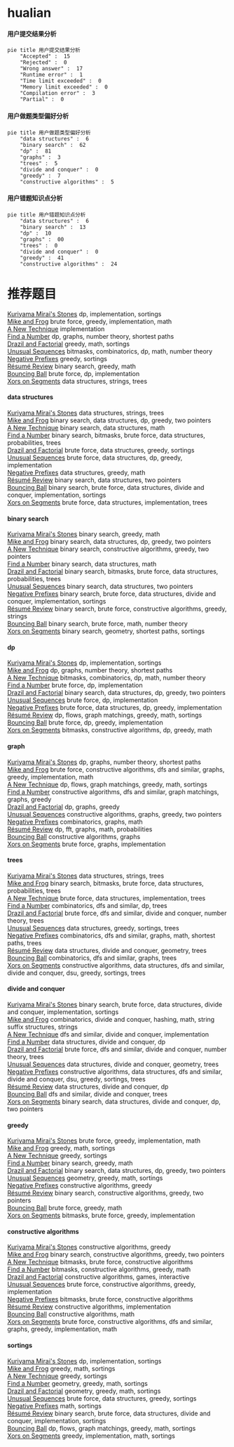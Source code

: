 # hualian
<!-- tabs:start -->
#### **用户提交结果分析**

```mermaid
pie title 用户提交结果分析
    "Accepted" :  15
    "Rejected" :  0
    "Wrong answer" :  17
    "Runtime error" :  1
    "Time limit exceeded" :  0
    "Memory limit exceeded" :  0
    "Compilation error" :  3
    "Partial" :  0
```
#### **用户做题类型偏好分析**

```mermaid
pie title 用户做题类型偏好分析
    "data structures" :  6
    "binary search" :  62
    "dp" :  81
    "graphs" :  3
    "trees" :  5
    "divide and conquer" :  0
    "greedy" :  7
    "constructive algorithms" :  5
```
#### **用户错题知识点分析**

```mermaid
pie title 用户错题知识点分析
    "data structures" :  6
    "binary search" :  13
    "dp" :  10
    "graphs" :  00
    "trees" :  0
    "divide and conquer" :  0
    "greedy" :  41
    "constructive algorithms" :  24
```
<!-- tabs:end -->
# 推荐题目
[Kuriyama Mirai's Stones](http://codeforces.com/problemset/problem/433/B)		dp,
                        implementation,
                        sortings		  
[Mike and Frog](https://codeforces.com/contest/548/problem/C)		brute force,
                        greedy,
                        implementation,
                        math		  
[A New Technique](http://codeforces.com/problemset/problem/1413/B)		implementation		  
[Find a Number](http://codeforces.com/problemset/problem/1070/A)		dp,
                        graphs,
                        number theory,
                        shortest paths		  
[Drazil and Factorial](http://codeforces.com/problemset/problem/515/C)		greedy,
                        math,
                        sortings		  
[Unusual Sequences](http://codeforces.com/problemset/problem/900/D)		bitmasks,
                        combinatorics,
                        dp,
                        math,
                        number theory		  
[Negative Prefixes](http://codeforces.com/problemset/problem/1418/B)		greedy,
                        sortings		  
[Résumé Review](http://codeforces.com/problemset/problem/1344/D)		binary search,
                        greedy,
                        math		  
[Bouncing Ball](http://codeforces.com/problemset/problem/1415/C)		brute force,
                        dp,
                        implementation		  
[Xors on Segments](http://codeforces.com/problemset/problem/620/F)		data structures,
                        strings,
                        trees		  
<!-- tabs:start -->
#### **data structures**
[Kuriyama Mirai's Stones](http://codeforces.com/problemset/problem/620/F)		data structures,
                        strings,
                        trees		  
[Mike and Frog](http://codeforces.com/problemset/problem/1492/C)		binary search,
                        data structures,
                        dp,
                        greedy,
                        two pointers		  
[A New Technique](http://codeforces.com/problemset/problem/1490/G)		binary search,
                        data structures,
                        math		  
[Find a Number](http://codeforces.com/problemset/problem/1479/D)		binary search,
                        bitmasks,
                        brute force,
                        data structures,
                        probabilities,
                        trees		  
[Drazil and Factorial](http://codeforces.com/problemset/problem/1497/A)		brute force,
                        data structures,
                        greedy,
                        sortings		  
[Unusual Sequences](http://codeforces.com/problemset/problem/1491/C)		brute force,
                        data structures,
                        dp,
                        greedy,
                        implementation		  
[Negative Prefixes](http://codeforces.com/problemset/problem/1492/B)		data structures,
                        greedy,
                        math		  
[Résumé Review](http://codeforces.com/problemset/problem/1436/E)		binary search,
                        data structures,
                        two pointers		  
[Bouncing Ball](http://codeforces.com/problemset/problem/1461/D)		binary search,
                        brute force,
                        data structures,
                        divide and conquer,
                        implementation,
                        sortings		  
[Xors on Segments](http://codeforces.com/problemset/problem/1511/C)		brute force,
                        data structures,
                        implementation,
                        trees		  
#### **binary search**
[Kuriyama Mirai's Stones](http://codeforces.com/problemset/problem/1344/D)		binary search,
                        greedy,
                        math		  
[Mike and Frog](http://codeforces.com/problemset/problem/1492/C)		binary search,
                        data structures,
                        dp,
                        greedy,
                        two pointers		  
[A New Technique](http://codeforces.com/problemset/problem/1463/D)		binary search,
                        constructive algorithms,
                        greedy,
                        two pointers		  
[Find a Number](http://codeforces.com/problemset/problem/1490/G)		binary search,
                        data structures,
                        math		  
[Drazil and Factorial](http://codeforces.com/problemset/problem/1479/D)		binary search,
                        bitmasks,
                        brute force,
                        data structures,
                        probabilities,
                        trees		  
[Unusual Sequences](http://codeforces.com/problemset/problem/1436/E)		binary search,
                        data structures,
                        two pointers		  
[Negative Prefixes](http://codeforces.com/problemset/problem/1461/D)		binary search,
                        brute force,
                        data structures,
                        divide and conquer,
                        implementation,
                        sortings		  
[Résumé Review](http://codeforces.com/problemset/problem/1493/C)		binary search,
                        brute force,
                        constructive algorithms,
                        greedy,
                        strings		  
[Bouncing Ball](http://codeforces.com/problemset/problem/1487/D)		binary search,
                        brute force,
                        math,
                        number theory		  
[Xors on Segments](http://codeforces.com/problemset/problem/1486/B)		binary search,
                        geometry,
                        shortest paths,
                        sortings		  
#### **dp**
[Kuriyama Mirai's Stones](http://codeforces.com/problemset/problem/433/B)		dp,
                        implementation,
                        sortings		  
[Mike and Frog](http://codeforces.com/problemset/problem/1070/A)		dp,
                        graphs,
                        number theory,
                        shortest paths		  
[A New Technique](http://codeforces.com/problemset/problem/900/D)		bitmasks,
                        combinatorics,
                        dp,
                        math,
                        number theory		  
[Find a Number](http://codeforces.com/problemset/problem/1415/C)		brute force,
                        dp,
                        implementation		  
[Drazil and Factorial](http://codeforces.com/problemset/problem/1492/C)		binary search,
                        data structures,
                        dp,
                        greedy,
                        two pointers		  
[Unusual Sequences](https://codeforces.com/contest/1457/problem/C)		brute force,
                        dp,
                        implementation		  
[Negative Prefixes](http://codeforces.com/problemset/problem/1491/C)		brute force,
                        data structures,
                        dp,
                        greedy,
                        implementation		  
[Résumé Review](http://codeforces.com/problemset/problem/1437/C)		dp,
                        flows,
                        graph matchings,
                        greedy,
                        math,
                        sortings		  
[Bouncing Ball](http://codeforces.com/problemset/problem/1499/B)		brute force,
                        dp,
                        greedy,
                        implementation		  
[Xors on Segments](http://codeforces.com/problemset/problem/1491/D)		bitmasks,
                        constructive algorithms,
                        dp,
                        greedy,
                        math		  
#### **graph**
[Kuriyama Mirai's Stones](http://codeforces.com/problemset/problem/1070/A)		dp,
                        graphs,
                        number theory,
                        shortest paths		  
[Mike and Frog](http://codeforces.com/problemset/problem/1487/C)		brute force,
                        constructive algorithms,
                        dfs and similar,
                        graphs,
                        greedy,
                        implementation,
                        math		  
[A New Technique](http://codeforces.com/problemset/problem/1437/C)		dp,
                        flows,
                        graph matchings,
                        greedy,
                        math,
                        sortings		  
[Find a Number](http://codeforces.com/problemset/problem/1470/D)		constructive algorithms,
                        dfs and similar,
                        graph matchings,
                        graphs,
                        greedy		  
[Drazil and Factorial](http://codeforces.com/problemset/problem/1476/C)		dp,
                        graphs,
                        greedy		  
[Unusual Sequences](http://codeforces.com/problemset/problem/1304/D)		constructive algorithms,
                        graphs,
                        greedy,
                        two pointers		  
[Negative Prefixes](http://codeforces.com/problemset/problem/1475/C)		combinatorics,
                        graphs,
                        math		  
[Résumé Review](http://codeforces.com/problemset/problem/553/E)		dp,
                        fft,
                        graphs,
                        math,
                        probabilities		  
[Bouncing Ball](http://codeforces.com/problemset/problem/1495/C)		constructive algorithms,
                        graphs		  
[Xors on Segments](http://codeforces.com/problemset/problem/1510/K)		brute force,
                        graphs,
                        implementation		  
#### **trees**
[Kuriyama Mirai's Stones](http://codeforces.com/problemset/problem/620/F)		data structures,
                        strings,
                        trees		  
[Mike and Frog](http://codeforces.com/problemset/problem/1479/D)		binary search,
                        bitmasks,
                        brute force,
                        data structures,
                        probabilities,
                        trees		  
[A New Technique](http://codeforces.com/problemset/problem/1511/C)		brute force,
                        data structures,
                        implementation,
                        trees		  
[Find a Number](http://codeforces.com/problemset/problem/1499/F)		combinatorics,
                        dfs and similar,
                        dp,
                        trees		  
[Drazil and Factorial](http://codeforces.com/problemset/problem/1491/E)		brute force,
                        dfs and similar,
                        divide and conquer,
                        number theory,
                        trees		  
[Unusual Sequences](http://codeforces.com/problemset/problem/1466/D)		data structures,
                        greedy,
                        sortings,
                        trees		  
[Negative Prefixes](http://codeforces.com/problemset/problem/1495/D)		combinatorics,
                        dfs and similar,
                        graphs,
                        math,
                        shortest paths,
                        trees		  
[Résumé Review](http://codeforces.com/problemset/problem/1303/G)		data structures,
                        divide and conquer,
                        geometry,
                        trees		  
[Bouncing Ball](http://codeforces.com/problemset/problem/1454/E)		combinatorics,
                        dfs and similar,
                        graphs,
                        trees		  
[Xors on Segments](http://codeforces.com/problemset/problem/1494/D)		constructive algorithms,
                        data structures,
                        dfs and similar,
                        divide and conquer,
                        dsu,
                        greedy,
                        sortings,
                        trees		  
#### **divide and conquer**
[Kuriyama Mirai's Stones](http://codeforces.com/problemset/problem/1461/D)		binary search,
                        brute force,
                        data structures,
                        divide and conquer,
                        implementation,
                        sortings		  
[Mike and Frog](http://codeforces.com/problemset/problem/1466/G)		combinatorics,
                        divide and conquer,
                        hashing,
                        math,
                        string suffix structures,
                        strings		  
[A New Technique](http://codeforces.com/problemset/problem/1490/D)		dfs and similar,
                        divide and conquer,
                        implementation		  
[Find a Number](https://codeforces.com/contest/1483/problem/C)		data structures,
                        divide and conquer,
                        dp		  
[Drazil and Factorial](http://codeforces.com/problemset/problem/1491/E)		brute force,
                        dfs and similar,
                        divide and conquer,
                        number theory,
                        trees		  
[Unusual Sequences](http://codeforces.com/problemset/problem/1303/G)		data structures,
                        divide and conquer,
                        geometry,
                        trees		  
[Negative Prefixes](http://codeforces.com/problemset/problem/1494/D)		constructive algorithms,
                        data structures,
                        dfs and similar,
                        divide and conquer,
                        dsu,
                        greedy,
                        sortings,
                        trees		  
[Résumé Review](http://codeforces.com/problemset/problem/1482/E)		data structures,
                        divide and conquer,
                        dp		  
[Bouncing Ball](http://codeforces.com/problemset/problem/566/C)		dfs and similar,
                        divide and conquer,
                        trees		  
[Xors on Segments](http://codeforces.com/problemset/problem/1428/F)		binary search,
                        data structures,
                        divide and conquer,
                        dp,
                        two pointers		  
#### **greedy**
[Kuriyama Mirai's Stones](https://codeforces.com/contest/548/problem/C)		brute force,
                        greedy,
                        implementation,
                        math		  
[Mike and Frog](http://codeforces.com/problemset/problem/515/C)		greedy,
                        math,
                        sortings		  
[A New Technique](http://codeforces.com/problemset/problem/1418/B)		greedy,
                        sortings		  
[Find a Number](http://codeforces.com/problemset/problem/1344/D)		binary search,
                        greedy,
                        math		  
[Drazil and Factorial](http://codeforces.com/problemset/problem/1492/C)		binary search,
                        data structures,
                        dp,
                        greedy,
                        two pointers		  
[Unusual Sequences](https://codeforces.com/contest/1496/problem/C)		geometry,
                        greedy,
                        math,
                        sortings		  
[Negative Prefixes](http://codeforces.com/problemset/problem/1493/A)		constructive algorithms,
                        greedy		  
[Résumé Review](http://codeforces.com/problemset/problem/1463/D)		binary search,
                        constructive algorithms,
                        greedy,
                        two pointers		  
[Bouncing Ball](http://codeforces.com/problemset/problem/1462/C)		brute force,
                        greedy,
                        math		  
[Xors on Segments](http://codeforces.com/problemset/problem/1494/B)		bitmasks,
                        brute force,
                        greedy,
                        implementation		  
#### **constructive algorithms**
[Kuriyama Mirai's Stones](http://codeforces.com/problemset/problem/1493/A)		constructive algorithms,
                        greedy		  
[Mike and Frog](http://codeforces.com/problemset/problem/1463/D)		binary search,
                        constructive algorithms,
                        greedy,
                        two pointers		  
[A New Technique](https://codeforces.com/contest/1456/problem/B)		bitmasks,
                        brute force,
                        constructive algorithms		  
[Find a Number](http://codeforces.com/problemset/problem/1492/D)		bitmasks,
                        constructive algorithms,
                        greedy,
                        math		  
[Drazil and Factorial](https://codeforces.com/contest/1504/problem/D)		constructive algorithms,
                        games,
                        interactive		  
[Unusual Sequences](https://codeforces.com/contest/1483/problem/A)		brute force,
                        constructive algorithms,
                        greedy,
                        implementation		  
[Negative Prefixes](https://codeforces.com/contest/1457/problem/D)		bitmasks,
                        brute force,
                        constructive algorithms		  
[Résumé Review](http://codeforces.com/problemset/problem/1513/A)		constructive algorithms,
                        implementation		  
[Bouncing Ball](http://codeforces.com/problemset/problem/1473/C)		constructive algorithms,
                        math		  
[Xors on Segments](http://codeforces.com/problemset/problem/1487/C)		brute force,
                        constructive algorithms,
                        dfs and similar,
                        graphs,
                        greedy,
                        implementation,
                        math		  
#### **sortings**
[Kuriyama Mirai's Stones](http://codeforces.com/problemset/problem/433/B)		dp,
                        implementation,
                        sortings		  
[Mike and Frog](http://codeforces.com/problemset/problem/515/C)		greedy,
                        math,
                        sortings		  
[A New Technique](http://codeforces.com/problemset/problem/1418/B)		greedy,
                        sortings		  
[Find a Number](https://codeforces.com/contest/1496/problem/C)		geometry,
                        greedy,
                        math,
                        sortings		  
[Drazil and Factorial](http://codeforces.com/problemset/problem/1495/A)		geometry,
                        greedy,
                        math,
                        sortings		  
[Unusual Sequences](http://codeforces.com/problemset/problem/1497/A)		brute force,
                        data structures,
                        greedy,
                        sortings		  
[Negative Prefixes](http://codeforces.com/problemset/problem/1427/A)		math,
                        sortings		  
[Résumé Review](http://codeforces.com/problemset/problem/1461/D)		binary search,
                        brute force,
                        data structures,
                        divide and conquer,
                        implementation,
                        sortings		  
[Bouncing Ball](http://codeforces.com/problemset/problem/1437/C)		dp,
                        flows,
                        graph matchings,
                        greedy,
                        math,
                        sortings		  
[Xors on Segments](http://codeforces.com/problemset/problem/1473/A)		greedy,
                        implementation,
                        math,
                        sortings		  
<!-- tabs:end -->
